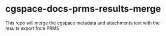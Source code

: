 # cgspace-docs-prms-results-merge
This repo will merge the cgspace metadata and attachments text with the results export from PRMS
